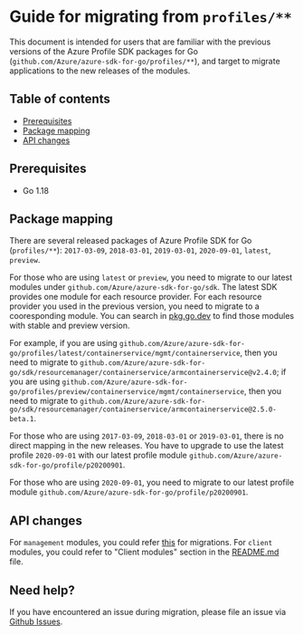 # Guide for migrating from `profiles/**`

This document is intended for users that are familiar with the previous versions of the Azure Profile SDK packages for Go (`github.com/Azure/azure-sdk-for-go/profiles/**`), and target to migrate applications to the new releases of the modules.

## Table of contents

- [Prerequisites](#prerequisites)
- [Package mapping](#package-mapping)
- [API changes](#API-changes)

## Prerequisites

- Go 1.18

## Package mapping

There are several released packages of Azure Profile SDK for Go (`profiles/**`): `2017-03-09`, `2018-03-01`, `2019-03-01`, `2020-09-01`, `latest`, `preview`.

For those who are using `latest` or `preview`, you need to migrate to our latest modules under `github.com/Azure/azure-sdk-for-go/sdk`. The latest SDK provides one module for each resource provider. For each resource provider you used in the previous version, you need to migrate to a cooresponding module. You can search in [pkg.go.dev](https://pkg.go.dev/github.com/Azure/azure-sdk-for-go) to find those modules with stable and preview version.

For example, if you are using `github.com/Azure/azure-sdk-for-go/profiles/latest/containerservice/mgmt/containerservice`, then you need to migrate to `github.com/Azure/azure-sdk-for-go/sdk/resourcemanager/containerservice/armcontainerservice@v2.4.0`; if you are using `github.com/Azure/azure-sdk-for-go/profiles/preview/containerservice/mgmt/containerservice`, then you need to migrate to `github.com/Azure/azure-sdk-for-go/sdk/resourcemanager/containerservice/armcontainerservice@2.5.0-beta.1`.

For those who are using `2017-03-09`, `2018-03-01` or `2019-03-01`, there is no direct mapping in the new releases. You have to upgrade to use the latest profile `2020-09-01` with our latest profile module `github.com/Azure/azure-sdk-for-go/profile/p20200901`.

For those who are using `2020-09-01`, you need to migrate to our latest profile module `github.com/Azure/azure-sdk-for-go/profile/p20200901`.

## API changes

For `management` modules, you could refer [this](https://aka.ms/azsdk/go/mgmt/migration) for migrations. For `client` modules, you could refer to "Client modules" section in the [README.md](https://github.com/Azure/azure-sdk-for-go/blob/main/README.md#client-modules) file.

## Need help?

If you have encountered an issue during migration, please file an issue via [Github Issues](https://github.com/Azure/azure-sdk-for-go/issues).
